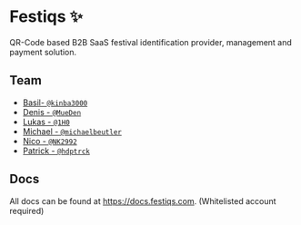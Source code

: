 # Festiqs :sparkles:

QR-Code based B2B SaaS festival identification provider, management and payment solution.

## Team

- [Basil- `@kinba3000`](https://github.com/kinba3000)
- [Denis - `@MueDen`](https://github.com/MueDen)
- [Lukas - `@1H0`](https://github.com/1H0)
- [Michael - `@michaelbeutler`](https://github.com/michaelbeutler)
- [Nico - `@NK2992`](https://github.com/NK2992)
- [Patrick - `@hdptrck`](https://github.com/hdptrck)

## Docs

All docs can be found at https://docs.festiqs.com. (Whitelisted account required)
